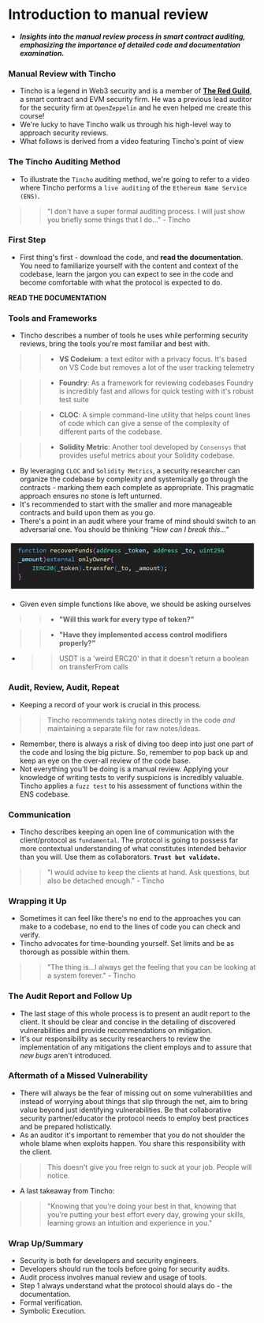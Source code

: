 # Introduction to manual review
- ***Insights into the manual review process in smart contract auditing, emphasizing the importance of detailed code and documentation examination.***

### Manual Review with Tincho
- Tincho is a legend in Web3 security and is a member of **[The Red Guild](https://theredguild.org/)**, a smart contract and EVM security firm. He was a previous lead auditor for the security firm at `OpenZeppelin` and he even helped me create this course!
- We're lucky to have Tincho walk us through his high-level way to approach security reviews.
- What follows is derived from a video featuring Tincho's point of view

### The Tincho Auditing Method
- To illustrate the `Tincho` auditing method, we're going to refer to a video where Tincho performs a `live auditing` of the `Ethereum Name Service (ENS)`.

>> "I don't have a super formal auditing process. I will just show you briefly some things that I do..." - Tincho

### First Step
- First thing's first - download the code, and **read the documentation**. You need to familiarize yourself with the content and context of the codebase, learn the jargon you can expect to see in the code and become comfortable with what the protocol is expected to do.

**READ THE DOCUMENTATION**

### Tools and Frameworks
- Tincho describes a number of tools he uses while performing security reviews, bring the tools you're most familiar and best with.

>> * **VS Codeium**: a text editor with a privacy focus. It's based on VS Code but removes a lot of the user tracking telemetry

>> * **Foundry**: As a framework for reviewing codebases Foundry is incredibly fast and allows for quick testing with it's robust test suite

>> * **CLOC**: A simple command-line utility that helps count lines of code which can give a sense of the complexity of different parts of the codebase.

>> * **Solidity Metric**: Another tool developed by `Consensys` that provides useful metrics about your Solidity codebase.

- By leveraging `CLOC` and `Solidity Metrics`, a security researcher can organize the codebase by complexity and systemically go through the contracts - marking them each complete as appropriate. This pragmatic approach ensures no stone is left unturned.
- It's recommended to start with the smaller and more manageable contracts and build upon them as you go.
- There's a point in an audit where your frame of mind should switch to an adversarial one. You should be thinking _"How can I break this..."_

![alt text](<Images/image copy 2.png>)

- Given even simple functions like above, we should be asking ourselves

>> * **"Will this work for every type of token?"**

>> * **"Have they implemented access control modifiers properly?"**

- >> USDT is a 'weird ERC20' in that it doesn't return a boolean on transferFrom calls

### Audit, Review, Audit, Repeat
- Keeping a record of your work is crucial in this process.

>> Tincho recommends taking notes directly in the code _and_ maintaining a separate file for raw notes/ideas.

- Remember, there is always a risk of diving too deep into just one part of the code and losing the big picture. So, remember to pop back up and keep an eye on the over-all review of the code base.
- Not everything you'll be doing is a manual review. Applying your knowledge of writing tests to verify suspicions is incredibly valuable. Tincho applies a `fuzz test` to his assessment of functions within the ENS codebase.

### Communication
- Tincho describes keeping an open line of communication with the client/protocol as `fundamental`. The protocol is going to possess far more contextual understanding of what constitutes intended behavior than you will. Use them as collaborators. **`Trust but validate.`**

>> "I would advise to keep the clients at hand. Ask questions, but also be detached enough." - Tincho

### Wrapping it Up
- Sometimes it can feel like there's no end to the approaches you can make to a codebase, no end to the lines of code you can check and verify.
- Tincho advocates for time-bounding yourself. Set limits and be as thorough as possible within them.

>> "The thing is...I always get the feeling that you can be looking at a system forever." - Tincho

### The Audit Report and Follow Up
- The last stage of this whole process is to present an audit report to the client. It should be clear and concise in the detailing of discovered vulnerabilities and provide recommendations on mitigation.
- It's our responsibility as security researchers to review the implementation of any mitigations the client employs and to assure that _new bugs_ aren't introduced.

### Aftermath of a Missed Vulnerability
- There will always be the fear of missing out on some vulnerabilities and instead of worrying about things that slip through the net, aim to bring value beyond just identifying vulnerabilities. Be that collaborative security partner/educator the protocol needs to employ best practices and be prepared holistically.
- As an auditor it's important to remember that you do not shoulder the whole blame when exploits happen. You share this responsibility with the client.

>> This doesn't give you free reign to suck at your job. People will notice.

- A last takeaway from Tincho:

>> "Knowing that you’re doing your best in that, knowing that you’re putting your best effort every day, growing your skills, learning grows an intuition and experience in you."

### Wrap Up/Summary
- Security is both for developers and security engineers.
- Developers should run the tools before going for security audits.
- Audit process involves manual review and usage of tools.
- Step 1 always understand what the protocol should alays do - the documentation.
- Formal verification.
- Symbolic Execution.
